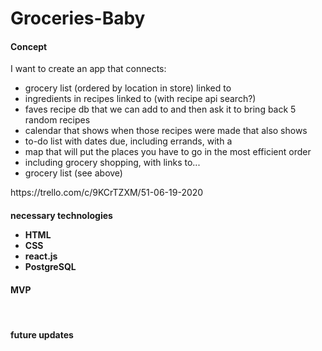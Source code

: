 <h1>Groceries-Baby</h1>
<h4>Concept</h4>
I want to create an app that connects:
  <ul>
    <li>grocery list (ordered by location in store) linked to</li>
    <li>ingredients in recipes linked to (with recipe api search?)</li>
    <li>faves recipe db that we can add to and then ask it to bring back 5 random recipes</li>
    <li>calendar that shows when those recipes were made that also shows</li>
    <li>to-do list with dates due, including errands, with a</li>
    <li>map that will put the places you have to go in the most efficient order</li> 
    <li>including grocery shopping, with links to...</li>
    <li>grocery list (see above)</li>
   </ul>https://trello.com/c/9KCrTZXM/51-06-19-2020
 
 <h4>necessary technologies</li>
  <ul>
    <li>HTML</li>
    <li>CSS</li>
    <li>react.js</li>
    <li>PostgreSQL</li>
   </ul>
   
 <h4>MVP</h4>
 <br>
 <h4>future updates</h4>
  
